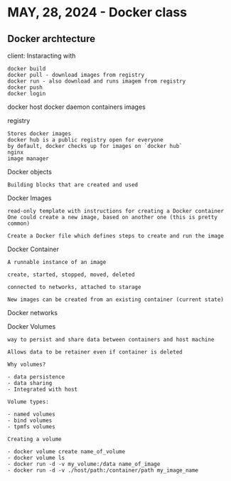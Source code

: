 # MAY, 28, 2024 - Docker class

## Docker archtecture

client:
    Instaracting with 

    docker build
    docker pull - download images from registry
    docker run - also download and runs imagem from registry
    docker push
    docker login

docker host
    docker daemon
    containers 
    images

registry

    Stores docker images
    docker hub is a public registry open for everyone
    by default, docker checks up for images on `docker hub`
    nginx
    image manager

Docker objects

    Building blocks that are created and used 

Docker Images

    read-only template with instructions for creating a Docker container
    One could create a new image, based on another one (this is pretty common)

    Create a Docker file which defines steps to create and run the image

Docker Container

    A runnable instance of an image

    create, started, stopped, moved, deleted

    connected to networks, attached to starage

    New images can be created from an existing container (current state)

Docker networks

Docker Volumes

    way to persist and share data between containers and host machine

    Allows data to be retainer even if container is deleted

    Why volumes?

    - data persistence
    - data sharing
    - Integrated with host

    Volume types:

    - named volumes
    - bind volumes
    - tpmfs volumes

    Creating a volume

    - docker volume create name_of_volume
    - docker volume ls
    - docker run -d -v my_volume:/data name_of_image
    - docker run -d -v ./host/path:/container/path my_image_name